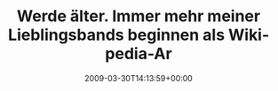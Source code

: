 ---
retweeted: false
source: <a href="http://twitter.com" rel="nofollow">Twitter Web Client</a>
entities:
  hashtags:
  - text: traurig
    indices:
    - '129'
    - '137'
  symbols: []
  user_mentions: []
  urls: []
display_text_range:
- '0'
- '137'
favorite_count: '0'
id_str: '1417903653'
truncated: false
retweet_count: '0'
id: '1417903653'
created_at: Mon Mar 30 14:13:59 +0000 2009
favorited: false
full_text: 'Werde älter. Immer mehr meiner Lieblingsbands beginnen als Wikipedia-Artikel
  mit als "...was a Hardcore/Metalcore band from...". #traurig'
lang: de
tags:
- traurig
- pesos/twitter
date: '2009-03-30T14:13:59+00:00'
src: https://twitter.com/bascht/status/1417903653
original_url: https://twitter.com/bascht/status/1417903653
type: twitter_tweet
text: 'Werde älter. Immer mehr meiner Lieblingsbands beginnen als Wikipedia-Artikel
  mit als "...was a Hardcore/Metalcore band from...". #traurig'
title: Werde älter. Immer mehr meiner Lieblingsbands beginnen als Wikipedia-Ar

---